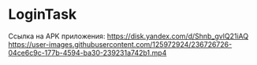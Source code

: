 # LoginTask
Ссылка на APK приложения: https://disk.yandex.com/d/Shnb_gvlQ21iAQ
https://user-images.githubusercontent.com/125972924/236726726-04ce6c9c-177b-4594-ba30-239231a742b1.mp4
